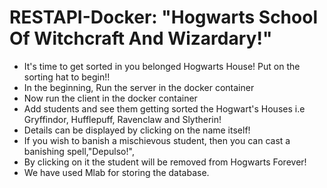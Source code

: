 # RESTAPI-Docker: "Hogwarts School Of Witchcraft And Wizardary!"
+ It's time to get sorted in you belonged Hogwarts House! Put on the sorting hat to begin!!
+ In the beginning, Run the server in the docker container
+ Now run the client in the docker container
+ Add students and see them getting sorted the Hogwart's Houses i.e Gryffindor, Hufflepuff, Ravenclaw and Slytherin!
+ Details can be displayed by clicking on the name itself!
+ If you wish to banish a mischievous student, then you can cast a banishing spell,"Depulso!", 
+ By clicking on it the student will be removed from Hogwarts Forever!
+ We have used Mlab for storing the database.
